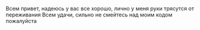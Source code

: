 Всем привет, надеюсь у вас все хорошо, лично у меня руки трясутся от переживания
Всем удачи, сильно не смейтесь над моим кодом пожалуйста
